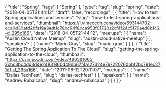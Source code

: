 {
  "title": "Spring",
  "tags": [
    "Spring"
  ],
  "type": "tag",
  "slug": "spring",
  "date": "2018-04-05T21:44:12",
  "draft": false,
  "recordings": [
    {
      "title": "How to test Spring applications and services",
      "slug": "how-to-test-spring-applications-and-services",
      "thumbnail": "https://i.vimeocdn.com/video/693144702-cca0d30afd2bfa19a3edf1c78bc94f8cca953f01720a2cf4f24c5f76aed8b142-d_295x166",
      "date": "2018-04-05T21:44:12",
      "meetups": [
        {
          "name": "Austin Cloud Native Meetup",
          "slug": "austin-cloud-native-meetup"
        }
      ],
      "speakers": [
        {
          "name": "Mario Gray",
          "slug": "mario-gray"
        }
      ]
    },
    {
      "title": "Getting The Spring Application To The Cloud",
      "slug": "getting-the-spring-application-to-the-cloud",
      "thumbnail": "https://i.vimeocdn.com/video/498381085-3cbc3bc4dd3d4e24831860d49db67f4a127324e762220760bbf2bc791ec271d1-d_295x166",
      "date": "2011-08-12T20:11:07",
      "meetups": [
        {
          "name": "Dallas TechFest",
          "slug": "dallas-techfest"
        }
      ],
      "speakers": [
        {
          "name": "Andrew Rubalcaba",
          "slug": "andrew-rubalcaba"
        }
      ]
    }
  ]
}